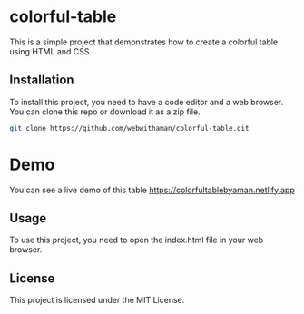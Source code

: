 # colorful-table

This is a simple project that demonstrates how to create a colorful table using HTML and CSS.

## Installation

To install this project, you need to have a code editor and a web browser. You can clone this repo or download it as a zip file.

```bash
git clone https://github.com/webwithaman/colorful-table.git
```

# Demo

You can see a live demo of this table https://colorfultablebyaman.netlify.app

## Usage

To use this project, you need to open the index.html file in your web browser.

## License

This project is licensed under the MIT License.
